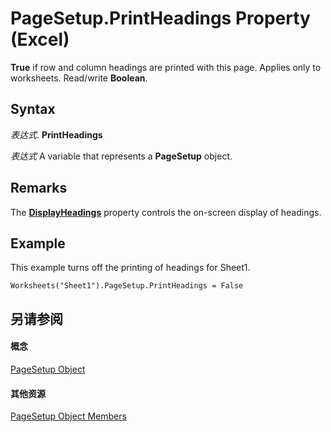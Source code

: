 
# PageSetup.PrintHeadings Property (Excel)

 **True** if row and column headings are printed with this page. Applies only to worksheets. Read/write **Boolean**.


## Syntax

 _表达式_. **PrintHeadings**

 _表达式_ A variable that represents a **PageSetup** object.


## Remarks

The  **[DisplayHeadings](7105f3a4-2322-c796-5ca6-59ea46d2e248.md)** property controls the on-screen display of headings.


## Example

This example turns off the printing of headings for Sheet1.


```
Worksheets("Sheet1").PageSetup.PrintHeadings = False
```


## 另请参阅


#### 概念


[PageSetup Object](2fd22df9-5987-f723-04a9-9a3f2e84ac81.md)
#### 其他资源


[PageSetup Object Members](http://msdn.microsoft.com/library/feabe079-cb03-f560-6032-88f5585ec8a8%28Office.15%29.aspx)
